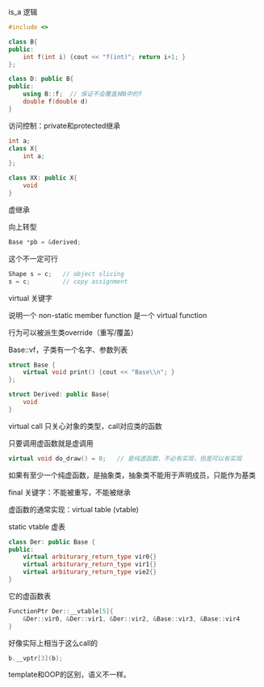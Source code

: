 is_a 逻辑
```cpp
#include <>

class B{
public:
	int f(int i) {cout << "f(int)"; return i+1; }
};

class D: public B{
public:
	using B::f;  // 保证不会覆盖掉B中的f
	double f(double d)  
}

```

访问控制：private和protected继承
```cpp
int a;
class X{
	int a;
};

class XX: public X{
	void 
}
```

虚继承

向上转型
```cpp
Base *pb = &derived;
```

这个不一定可行
```cpp
Shape s = c;   // object slicing
s = c;         // copy assignment
```

virtual 关键字

说明一个 non-static member function 是一个 virtual function

行为可以被派生类override（重写/覆盖）

Base::vf，子类有一个名字、参数列表
```cpp
struct Base {
	virtual void print() {cout << "Base\\n"; }
};

struct Derived: public Base{
	void 
}
```

virtual call 只关心对象的类型，call对应类的函数

只要调用虚函数就是虚调用
```cpp
virtual void do_draw() = 0;   // 是纯虚函数，不必有实现，但是可以有实现
```

如果有至少一个纯虚函数，是抽象类，抽象类不能用于声明成员，只能作为基类

final 关键字：不能被重写，不能被继承

虚函数的通常实现：virtual table (vtable)

static vtable 虚表
```cpp
class Der: public Base {
public:
	virtual arbiturary_return_type vir0{}
	virtual arbiturary_return_type vir1{}
	virtual arbiturary_return_type vie2{}
}
```

它的虚函数表
```cpp
FunctionPtr Der::__vtable[5]{
	&Der::vir0, &Der::vir1, &Der::vir2, &Base::vir3, &Base::vir4
}
```

好像实际上相当于这么call的
```cpp
b.__vptr[3](b);
```

template和OOP的区别，语义不一样。
